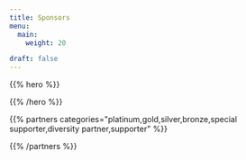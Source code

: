 ```yaml
---
title: Sponsors
menu:
  main:
    weight: 20

draft: false
---
```


{{% hero %}}


{{% /hero %}}


<!-- Parteners list -->

{{% partners categories="platinum,gold,silver,bronze,special supporter,diversity partner,supporter" %}}

{{% /partners %}}
